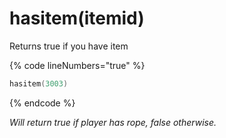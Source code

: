 # hasitem(itemid)

Returns true if you have item

{% code lineNumbers="true" %}
```lua
hasitem(3003)
```

{% endcode %}

_Will return true if player has rope, false otherwise._